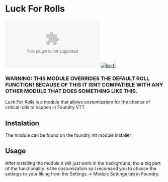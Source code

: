 # Luck For Rolls 
![Downloads](https://img.shields.io/github/downloads/HadaIonut/Foundry-LuckForRolls/v1.1.0/Foundry-LuckForRolls.zip?style=for-the-badge)
[![ko-fi](https://www.ko-fi.com/img/githubbutton_sm.svg)](https://ko-fi.com/A0A32J9GM)

### WARNING: THIS MODULE OVERRIDES THE DEFAULT ROLL FUNCTION! BECAUSE OF THIS IT ISNT COMPATIBLE WITH ANY OTHER MODULE THAT DOES SOMETHING LIKE THIS.
Luck For Rolls is a module that allows costumization for the chance of critical rolls to happen in Foundry VTT.

## Instalation

The module can be found on the foundry vtt module installer

## Usage

After installing the module it will just work in the background, tho a big part of the functionality is the costumization so I recomand you to chance the settings to your liking from the Settings -> Module Settings tab in Foundry.
